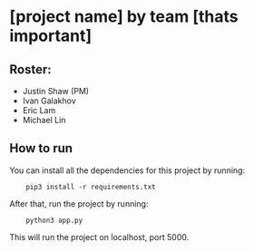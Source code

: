 # [project name] by team [thats important]

## Roster:
* Justin Shaw (PM)
* Ivan Galakhov
* Eric Lam
* Michael Lin

## How to run

You can install all the dependencies for this project by running:

```shell
    pip3 install -r requirements.txt
```

After that, run the project by running:

```shell
    python3 app.py
```

This will run the project on localhost, port 5000.